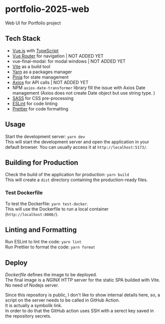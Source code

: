 # portfolio-2025-web

Web UI for Portfolio project

## Tech Stack

- [Vue.js](https://vuejs.org/) with [TypeScript](https://www.typescriptlang.org/)
- [Vue Router](https://router.vuejs.org/) for navigation | NOT ADDED YET
- vue-final-modal: for modal windows | NOT ADDED YET
- [Vite](https://vitejs.dev/) as a build tool
- [Yarn](https://yarnpkg.com/) as a packages manager
- [Pinia](https://pinia.vuejs.org/) for state management
- [Axios](https://axios-http.com/) for API calls | NOT ADDED YET
- NPM ``axios-date-transformer`` library fill the issue with Axios Date management (Axios does not create Date object but use string type.  ) 
- [SASS](https://sass-lang.com/) for CSS pre-processing
- [ESLint](https://eslint.org/) for code linting
- [Prettier](https://prettier.io/) for code formatting


## Usage

Start the development server: ``yarn dev``  
This will start the development server and open the application in your default browser.  You can usually access it at `http://localhost:5173/`.


## Building for Production

Check the build of the application for production: ``yarn build``    
This will create a `dist` directory containing the production-ready files.

### Test Dockerfile

To test the Dockerfile: ``yarn test-docker``.  
This will use the Dockerfile to run a local container (`http://localhost:8080/`).  


## Linting and Formatting

Run ESLint to lint the code: ``yarn lint``      
Run Prettier to format the code: ``yarn format``  

## Deploy

_Dockerfile_ defines the image to be deployed.  
The final image is a _NGINX_ HTTP server for the static SPA builded with Vite.  
No need of Nodejs server.  
  
Since this repository is public, I don't like to show internal details here, 
so, a script on the server needs to be called in GitHub Action.  
It is actually a symbolik link.  
In order to do that the GitHub action uses SSH with a serect key saved in the repository secrets.  

